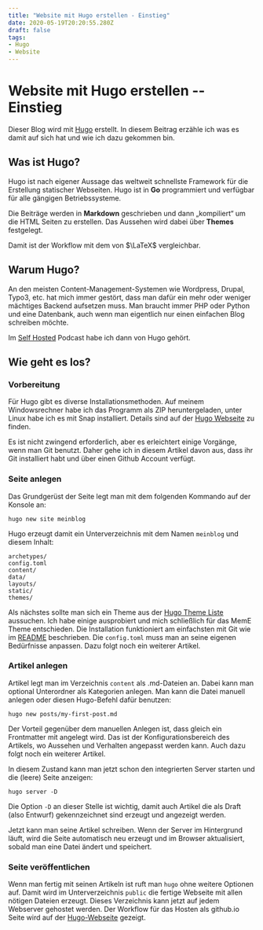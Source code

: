 ```yaml
---
title: "Website mit Hugo erstellen - Einstieg"
date: 2020-05-19T20:20:55.280Z
draft: false
tags:
- Hugo
- Website
---
```


# Website mit Hugo erstellen -- Einstieg

Dieser Blog wird mit [Hugo][1] erstellt. In diesem Beitrag erzähle ich was es damit auf sich hat und wie ich dazu gekommen bin.

## Was ist Hugo?

Hugo ist nach eigener Aussage das weltweit schnellste Framework für die Erstellung statischer Webseiten.
Hugo ist in **Go** programmiert und verfügbar für alle gängigen Betriebssysteme. 

Die Beiträge werden in **Markdown** geschrieben und dann &bdquo;kompiliert&ldquo; um die HTML Seiten zu erstellen. Das Aussehen wird dabei über **Themes** festgelegt.

Damit ist der Workflow mit dem von $\LaTeX$ vergleichbar.

## Warum Hugo?

An den meisten Content-Management-Systemen wie Wordpress, Drupal, Typo3, etc. hat mich immer gestört, dass man dafür ein mehr oder weniger mächtiges Backend aufsetzen muss.
Man braucht immer PHP oder Python und eine Datenbank, auch wenn man eigentlich nur einen einfachen Blog schreiben möchte.

Im [Self Hosted][2] Podcast habe ich dann von Hugo gehört. 

## Wie geht es los?

### Vorbereitung
Für Hugo gibt es diverse Installationsmethoden. Auf meinem Windowsrechner habe ich das Programm als ZIP heruntergeladen, unter Linux habe ich es mit Snap installiert. Details sind auf der [Hugo Webseite][3] zu finden.

Es ist nicht zwingend erforderlich, aber es erleichtert einige Vorgänge, wenn man Git benutzt. Daher gehe ich in diesem Artikel davon aus, dass ihr Git installiert habt und über einen Github Account verfügt.

### Seite anlegen
Das Grundgerüst der Seite legt man mit dem folgenden Kommando auf der Konsole an:

```console
hugo new site meinblog
```

Hugo erzeugt damit ein Unterverzeichnis mit dem Namen `meinblog` und diesem Inhalt:

```console
archetypes/
config.toml
content/
data/
layouts/
static/
themes/
```

Als nächstes sollte man sich ein Theme aus der [Hugo Theme Liste][4] aussuchen. Ich habe einige ausprobiert und mich schließlich für das MemE Theme entschieden. Die Installation funktioniert am einfachsten mit Git wie im [README][5] beschrieben.
Die `config.toml` muss man an seine eigenen Bedürfnisse anpassen. Dazu folgt noch ein weiterer Artikel.

### Artikel anlegen
Artikel legt man im Verzeichnis `content` als .md-Dateien an. Dabei kann man optional Unterordner als Kategorien anlegen. Man kann die Datei manuell anlegen oder diesen Hugo-Befehl dafür benutzen:

```console
hugo new posts/my-first-post.md
```

Der Vorteil gegenüber dem manuellen Anlegen ist, dass gleich ein Frontmatter mit angelegt wird. Das ist der Konfigurationsbereich des Artikels, wo Aussehen und Verhalten angepasst werden kann. Auch dazu folgt noch ein weiterer Artikel.

In diesem Zustand kann man jetzt schon den integrierten Server starten und die (leere) Seite anzeigen:

```console
hugo server -D
```

Die Option `-D` an dieser Stelle ist wichtig, damit auch Artikel die als Draft (also Entwurf) gekennzeichnet sind erzeugt und angezeigt werden.

Jetzt kann man seine Artikel schreiben. Wenn der Server im Hintergrund läuft, wird die Seite automatisch neu erzeugt und im Browser aktualisiert, sobald man eine Datei ändert und speichert.

### Seite veröffentlichen
Wenn man fertig mit seinen Artikeln ist ruft man `hugo` ohne weitere Optionen auf. Damit wird im Unterverzeichnis `public` die fertige Webseite mit allen nötigen Dateien erzeugt. Dieses Verzeichnis kann jetzt auf jedem Webserver gehostet werden. Der Workflow für das Hosten als github.io Seite wird auf der [Hugo-Webseite][6] gezeigt.

[1]: https://gohugo.io/ "Hugo"
[2]: https://selfhosted.show/ "Self-Hosted Podcast"
[3]: https://gohugo.io/getting-started/installing "Hugo Installation"
[4]: https://themes.gohugo.io/ "Hugo Themes List"
[5]: https://github.com/reuixiy/hugo-theme-meme "MemE Readme"
[6]: https://gohugo.io/hosting-and-deployment/hosting-on-github/ "Hosting-on-Github"